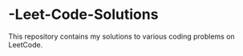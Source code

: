 # -Leet-Code-Solutions
This repository contains my solutions to various coding problems on LeetCode.
